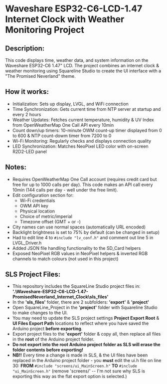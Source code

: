 # Waveshare ESP32-C6-LCD-1.47 Internet Clock with Weather Monitoring Project

## Description:
This code displays time, weather data, and system information on the Waveshare ESP32-C6 1.47" LCD. The project combines an internet clock & weather monitoring using Squareline Studio to create the UI interface with a "The Promised Neverland" theme.

## How it works:
- Initialization: Sets up display, LVGL, and WiFi connection
- Time Synchronization: Gets current time from NTP server at startup and every 2 hours
- Weather Updates: Fetches current temperature, humidity & UV Index from OpenWeatherMap One Call API every 10min
- Count down/up timers: 10-minute OWM count-up timer displayed from 0 to 600 & NTP count-dowm timer from 7200 to 0
- Wi-Fi Monitoring: Regularly checks and displays connection quality
- LED Synchronization: Matches NeoPixel LED color with on-screen R2D2-LED panel

## Notes:
- Requires OpenWeatherMap One Call account (requires credit card but free for up to 1000 calls per day). This code makes an API call every 10min (144 calls per day - well under the free limit).
- Edit configuration section for:
  - Wi-Fi credentials
  - OWM API key
  - Physical location
  - Choice of metric/imperial
  - Timezone offset (GMT + or -)
- City names can use normal spaces (automatically URL encoded)
- Backlight brightness is set to 75% by default (can be changed in setup)
- Had to edit line 4 to `#include "lv_conf.h"` and comment out line 5 in LVGL_Driver.h
- Added JSON file handling functionality to the SD_Card helpers
- Exposed NeoPixel RGB values in NeoPixel helpers & inverted RGB channels to match colours (not used in this project)

## SLS Project Files:
- This repository includes the SquareLine Studio project files in: **'.\Waveshare-ESP32-C6-LCD-1.47-PromisedNeverland_Internet_Clock\sls_files'**
- In the **'sls_files'** folder, there are 2 subfolders: **'export'** & **'project'**
- Open SquareLine_Project in the **'project'** folder with Squareline Studio to make changes to the UI.
- You may need to update the SLS project settings **Project Export Root** & **UI Files Export Path** locations to reflect where you have saved the Arduino project **before exporting**.
- Export project files to the **'export'** folder & copy all, then replace all files in the **root** of the Arduino project folder.
- **Do not export into the root Arduino project folder as SLS will erase the folder contents before exporting!**
- **NB!!** Every time a change is made in SLS, & the UI files have been replaced in the Arduino project folder - you **must** edit the ui.h file on line 30: **FROM** `#include "screens/ui_MainScreen.h"` **TO** `#include "ui_MainScreen.h"` (remove 'screens/' -- I'm not sure why SLS is exporting this way as the flat export option is selected.)
